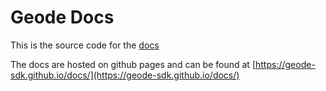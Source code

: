 # Geode Docs

This is the source code for the [docs](https://geode-sdk.github.io/docs/)

The docs are hosted on github pages and can be found at [https://geode-sdk.github.io/docs/](https://geode-sdk.github.io/docs/)
